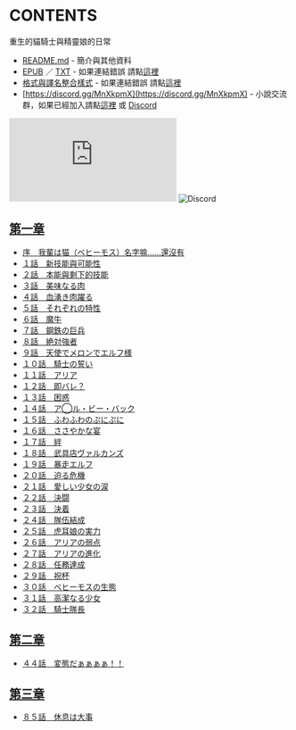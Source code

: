 # CONTENTS

重生的貓騎士與精靈娘的日常


- [README.md](README.md) - 簡介與其他資料
- [EPUB](https://gitlab.com/demonovel/epub-txt/blob/master/syosetu_out/%E9%87%8D%E7%94%9F%E7%9A%84%E8%B2%93%E9%A8%8E%E5%A3%AB%E8%88%87%E7%B2%BE%E9%9D%88%E5%A8%98%E7%9A%84%E6%97%A5%E5%B8%B8.epub) ／ [TXT](https://gitlab.com/demonovel/epub-txt/blob/master/syosetu_out/out/%E9%87%8D%E7%94%9F%E7%9A%84%E8%B2%93%E9%A8%8E%E5%A3%AB%E8%88%87%E7%B2%BE%E9%9D%88%E5%A8%98%E7%9A%84%E6%97%A5%E5%B8%B8.out.txt) - 如果連結錯誤 請點[這裡](https://gitlab.com/demonovel/epub-txt/tree/master)
- [格式與譯名整合樣式](https://github.com/bluelovers/node-novel/blob/master/lib/locales/%E9%87%8D%E7%94%9F%E7%9A%84%E8%B2%93%E9%A8%8E%E5%A3%AB%E8%88%87%E7%B2%BE%E9%9D%88%E5%A8%98%E7%9A%84%E6%97%A5%E5%B8%B8.ts) - 如果連結錯誤 請點[這裡](https://github.com/bluelovers/node-novel/tree/master/lib/locales)
- [https://discord.gg/MnXkpmX](https://discord.gg/MnXkpmX) - 小說交流群，如果已經加入請點[這裡](https://discordapp.com/channels/467794087769014273/467794088285175809) 或 [Discord](https://discordapp.com/channels/@me)


![導航目錄](https://chart.apis.google.com/chart?cht=qr&chs=150x150&chl=https://gitee.com/bluelovers/novel/blob/master/syosetu/重生的貓騎士與精靈娘的日常/導航目錄.md)  ![Discord](https://chart.apis.google.com/chart?cht=qr&chs=150x150&chl=https://discord.gg/MnXkpmX)




## [第一章](00000_%E7%AC%AC%E4%B8%80%E7%AB%A0)

- [序　我輩は猫（ベヒーモス）名字嘛……還沒有](00000_%E7%AC%AC%E4%B8%80%E7%AB%A0/00000_%E5%BA%8F%E3%80%80%E6%88%91%E8%BC%A9%E3%81%AF%E7%8C%AB%EF%BC%88%E3%83%99%E3%83%92%E3%83%BC%E3%83%A2%E3%82%B9%EF%BC%89%E5%90%8D%E5%AD%97%E5%98%9B%E2%80%A6%E2%80%A6%E9%82%84%E6%B2%92%E6%9C%89.txt)
- [１話　新技能與可能性](00000_%E7%AC%AC%E4%B8%80%E7%AB%A0/00010_%EF%BC%91%E8%A9%B1%E3%80%80%E6%96%B0%E6%8A%80%E8%83%BD%E8%88%87%E5%8F%AF%E8%83%BD%E6%80%A7.txt)
- [２話　本能與剩下的技能](00000_%E7%AC%AC%E4%B8%80%E7%AB%A0/00020_%EF%BC%92%E8%A9%B1%E3%80%80%E6%9C%AC%E8%83%BD%E8%88%87%E5%89%A9%E4%B8%8B%E7%9A%84%E6%8A%80%E8%83%BD.txt)
- [３話　美味なる肉](00000_%E7%AC%AC%E4%B8%80%E7%AB%A0/00030_%EF%BC%93%E8%A9%B1%E3%80%80%E7%BE%8E%E5%91%B3%E3%81%AA%E3%82%8B%E8%82%89.txt)
- [４話　血湧き肉躍る](00000_%E7%AC%AC%E4%B8%80%E7%AB%A0/00040_%EF%BC%94%E8%A9%B1%E3%80%80%E8%A1%80%E6%B9%A7%E3%81%8D%E8%82%89%E8%BA%8D%E3%82%8B.txt)
- [５話　それぞれの特性](00000_%E7%AC%AC%E4%B8%80%E7%AB%A0/00050_%EF%BC%95%E8%A9%B1%E3%80%80%E3%81%9D%E3%82%8C%E3%81%9E%E3%82%8C%E3%81%AE%E7%89%B9%E6%80%A7.txt)
- [６話　魔牛](00000_%E7%AC%AC%E4%B8%80%E7%AB%A0/00060_%EF%BC%96%E8%A9%B1%E3%80%80%E9%AD%94%E7%89%9B.txt)
- [７話　鋼鉄の巨兵](00000_%E7%AC%AC%E4%B8%80%E7%AB%A0/00070_%EF%BC%97%E8%A9%B1%E3%80%80%E9%8B%BC%E9%89%84%E3%81%AE%E5%B7%A8%E5%85%B5.txt)
- [８話　絶対強者](00000_%E7%AC%AC%E4%B8%80%E7%AB%A0/00080_%EF%BC%98%E8%A9%B1%E3%80%80%E7%B5%B6%E5%AF%BE%E5%BC%B7%E8%80%85.txt)
- [９話　天使でメロンでエルフ様](00000_%E7%AC%AC%E4%B8%80%E7%AB%A0/00090_%EF%BC%99%E8%A9%B1%E3%80%80%E5%A4%A9%E4%BD%BF%E3%81%A7%E3%83%A1%E3%83%AD%E3%83%B3%E3%81%A7%E3%82%A8%E3%83%AB%E3%83%95%E6%A7%98.txt)
- [１０話　騎士の誓い](00000_%E7%AC%AC%E4%B8%80%E7%AB%A0/00100_%EF%BC%91%EF%BC%90%E8%A9%B1%E3%80%80%E9%A8%8E%E5%A3%AB%E3%81%AE%E8%AA%93%E3%81%84.txt)
- [１１話　アリア](00000_%E7%AC%AC%E4%B8%80%E7%AB%A0/00110_%EF%BC%91%EF%BC%91%E8%A9%B1%E3%80%80%E3%82%A2%E3%83%AA%E3%82%A2.txt)
- [１２話　即バレ？](00000_%E7%AC%AC%E4%B8%80%E7%AB%A0/00120_%EF%BC%91%EF%BC%92%E8%A9%B1%E3%80%80%E5%8D%B3%E3%83%90%E3%83%AC%EF%BC%9F.txt)
- [１３話　困惑](00000_%E7%AC%AC%E4%B8%80%E7%AB%A0/00130_%EF%BC%91%EF%BC%93%E8%A9%B1%E3%80%80%E5%9B%B0%E6%83%91.txt)
- [１４話　ア◯ル・ビー・バック](00000_%E7%AC%AC%E4%B8%80%E7%AB%A0/00140_%EF%BC%91%EF%BC%94%E8%A9%B1%E3%80%80%E3%82%A2%E2%97%AF%E3%83%AB%E3%83%BB%E3%83%93%E3%83%BC%E3%83%BB%E3%83%90%E3%83%83%E3%82%AF.txt)
- [１５話　ふわふわのぷにぷに](00000_%E7%AC%AC%E4%B8%80%E7%AB%A0/00150_%EF%BC%91%EF%BC%95%E8%A9%B1%E3%80%80%E3%81%B5%E3%82%8F%E3%81%B5%E3%82%8F%E3%81%AE%E3%81%B7%E3%81%AB%E3%81%B7%E3%81%AB.txt)
- [１６話　ささやかな宴](00000_%E7%AC%AC%E4%B8%80%E7%AB%A0/00160_%EF%BC%91%EF%BC%96%E8%A9%B1%E3%80%80%E3%81%95%E3%81%95%E3%82%84%E3%81%8B%E3%81%AA%E5%AE%B4.txt)
- [１７話　絆](00000_%E7%AC%AC%E4%B8%80%E7%AB%A0/00170_%EF%BC%91%EF%BC%97%E8%A9%B1%E3%80%80%E7%B5%86.txt)
- [１８話　武具店ヴァルカンズ](00000_%E7%AC%AC%E4%B8%80%E7%AB%A0/00180_%EF%BC%91%EF%BC%98%E8%A9%B1%E3%80%80%E6%AD%A6%E5%85%B7%E5%BA%97%E3%83%B4%E3%82%A1%E3%83%AB%E3%82%AB%E3%83%B3%E3%82%BA.txt)
- [１９話　暴走エルフ](00000_%E7%AC%AC%E4%B8%80%E7%AB%A0/00190_%EF%BC%91%EF%BC%99%E8%A9%B1%E3%80%80%E6%9A%B4%E8%B5%B0%E3%82%A8%E3%83%AB%E3%83%95.txt)
- [２０話　迫る危機](00000_%E7%AC%AC%E4%B8%80%E7%AB%A0/00200_%EF%BC%92%EF%BC%90%E8%A9%B1%E3%80%80%E8%BF%AB%E3%82%8B%E5%8D%B1%E6%A9%9F.txt)
- [２１話　愛しい少女の涙](00000_%E7%AC%AC%E4%B8%80%E7%AB%A0/00210_%EF%BC%92%EF%BC%91%E8%A9%B1%E3%80%80%E6%84%9B%E3%81%97%E3%81%84%E5%B0%91%E5%A5%B3%E3%81%AE%E6%B6%99.txt)
- [２２話　決闘](00000_%E7%AC%AC%E4%B8%80%E7%AB%A0/00220_%EF%BC%92%EF%BC%92%E8%A9%B1%E3%80%80%E6%B1%BA%E9%97%98.txt)
- [２３話　決着](00000_%E7%AC%AC%E4%B8%80%E7%AB%A0/00230_%EF%BC%92%EF%BC%93%E8%A9%B1%E3%80%80%E6%B1%BA%E7%9D%80.txt)
- [２４話　隊伍結成](00000_%E7%AC%AC%E4%B8%80%E7%AB%A0/00240_%EF%BC%92%EF%BC%94%E8%A9%B1%E3%80%80%E9%9A%8A%E4%BC%8D%E7%B5%90%E6%88%90.txt)
- [２５話　虎耳娘の実力](00000_%E7%AC%AC%E4%B8%80%E7%AB%A0/00250_%EF%BC%92%EF%BC%95%E8%A9%B1%E3%80%80%E8%99%8E%E8%80%B3%E5%A8%98%E3%81%AE%E5%AE%9F%E5%8A%9B.txt)
- [２６話　アリアの弱点](00000_%E7%AC%AC%E4%B8%80%E7%AB%A0/00260_%EF%BC%92%EF%BC%96%E8%A9%B1%E3%80%80%E3%82%A2%E3%83%AA%E3%82%A2%E3%81%AE%E5%BC%B1%E7%82%B9.txt)
- [２７話　アリアの進化](00000_%E7%AC%AC%E4%B8%80%E7%AB%A0/00270_%EF%BC%92%EF%BC%97%E8%A9%B1%E3%80%80%E3%82%A2%E3%83%AA%E3%82%A2%E3%81%AE%E9%80%B2%E5%8C%96.txt)
- [２８話　任務達成](00000_%E7%AC%AC%E4%B8%80%E7%AB%A0/00280_%EF%BC%92%EF%BC%98%E8%A9%B1%E3%80%80%E4%BB%BB%E5%8B%99%E9%81%94%E6%88%90.txt)
- [２９話　祝杯](00000_%E7%AC%AC%E4%B8%80%E7%AB%A0/00290_%EF%BC%92%EF%BC%99%E8%A9%B1%E3%80%80%E7%A5%9D%E6%9D%AF.txt)
- [３０話　ベヒーモスの生態](00000_%E7%AC%AC%E4%B8%80%E7%AB%A0/00300_%EF%BC%93%EF%BC%90%E8%A9%B1%E3%80%80%E3%83%99%E3%83%92%E3%83%BC%E3%83%A2%E3%82%B9%E3%81%AE%E7%94%9F%E6%85%8B.txt)
- [３１話　高潔なる少女](00000_%E7%AC%AC%E4%B8%80%E7%AB%A0/00310_%EF%BC%93%EF%BC%91%E8%A9%B1%E3%80%80%E9%AB%98%E6%BD%94%E3%81%AA%E3%82%8B%E5%B0%91%E5%A5%B3.txt)
- [３２話　騎士隊長](00000_%E7%AC%AC%E4%B8%80%E7%AB%A0/00320_%EF%BC%93%EF%BC%92%E8%A9%B1%E3%80%80%E9%A8%8E%E5%A3%AB%E9%9A%8A%E9%95%B7.txt)


## [第二章](00010_%E7%AC%AC%E4%BA%8C%E7%AB%A0)

- [４４話　変態だぁぁぁぁ！！](00010_%E7%AC%AC%E4%BA%8C%E7%AB%A0/00020_%EF%BC%94%EF%BC%94%E8%A9%B1%E3%80%80%E5%A4%89%E6%85%8B%E3%81%A0%E3%81%81%E3%81%81%E3%81%81%E3%81%81%EF%BC%81%EF%BC%81.txt)


## [第三章](00020_%E7%AC%AC%E4%B8%89%E7%AB%A0)

- [８５話　休息は大事](00020_%E7%AC%AC%E4%B8%89%E7%AB%A0/00120_%EF%BC%98%EF%BC%95%E8%A9%B1%E3%80%80%E4%BC%91%E6%81%AF%E3%81%AF%E5%A4%A7%E4%BA%8B.txt)


